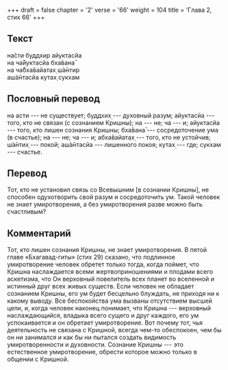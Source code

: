 +++
draft = false
chapter = '2'
verse = '66'
weight = 104
title = 'Глава 2, стих 66'
+++
## Текст

на̄сти буддхир айуктасйа  
на ча̄йуктасйа бха̄вана̄  
на ча̄бха̄вайатах̣ ш́а̄нтир  
аш́а̄нтасйа кутах̣ сукхам

## Пословный перевод

на асти --- не существует; буддхих̣ --- духовный разум; айуктасйа ---
того, кто не связан (с сознанием Кришны); на --- не; ча --- и; айуктасйа
--- того, кто лишен сознания Кришны; бха̄вана̄ --- сосредоточение ума (в
счастье); на --- не; ча --- и; абха̄вайатах̣ --- того, кто не устойчив;
ш́а̄нтих̣ --- покой; аш́а̄нтасйа --- лишенного покоя; кутах̣ --- где; сукхам
--- счастье.

## Перевод

Тот, кто не установил связь со Всевышним \[в сознании Кришны\], не
способен одухотворить свой разум и сосредоточить ум. Такой человек не
знает умиротворения, а без умиротворения разве можно быть счастливым?

## Комментарий

Тот, кто лишен сознания Кришны, не знает умиротворения. В пятой главе
«Бхагавад-гиты» (стих 29) сказано, что подлинное умиротворение человек
обретет только тогда, когда поймет, что Кришна наслаждается всеми
жертвоприношениями и плодами всего аскетизма, что Он верховный
повелитель всех планет во вселенной и истинный друг всех живых существ.
Если человек не обладает сознанием Кришны, его ум будет бесцельно
блуждать, не приходя ни к какому выводу. Все беспокойства ума вызваны
отсутствием высшей цели, и, когда человек наконец понимает, что Кришна
--- верховный наслаждающийся, владыка всего сущего и друг каждого, его
ум успокаивается и он обретает умиротворение. Вот почему тот, чья
деятельность не связана с Кришной, всегда чем-то обеспокоен, чем бы он
ни занимался и как бы ни пытался создать видимость умиротворенности и
духовности. Сознание Кришны --- это естественное умиротворение, обрести
которое можно только в общении с Кришной.
